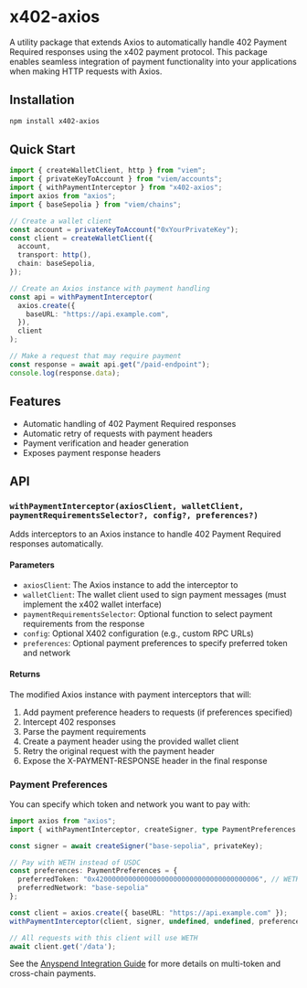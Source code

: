 # x402-axios

A utility package that extends Axios to automatically handle 402 Payment Required responses using the x402 payment protocol. This package enables seamless integration of payment functionality into your applications when making HTTP requests with Axios.

## Installation

```bash
npm install x402-axios
```

## Quick Start

```typescript
import { createWalletClient, http } from "viem";
import { privateKeyToAccount } from "viem/accounts";
import { withPaymentInterceptor } from "x402-axios";
import axios from "axios";
import { baseSepolia } from "viem/chains";

// Create a wallet client
const account = privateKeyToAccount("0xYourPrivateKey");
const client = createWalletClient({
  account,
  transport: http(),
  chain: baseSepolia,
});

// Create an Axios instance with payment handling
const api = withPaymentInterceptor(
  axios.create({
    baseURL: "https://api.example.com",
  }),
  client
);

// Make a request that may require payment
const response = await api.get("/paid-endpoint");
console.log(response.data);
```

## Features

- Automatic handling of 402 Payment Required responses
- Automatic retry of requests with payment headers
- Payment verification and header generation
- Exposes payment response headers

## API

### `withPaymentInterceptor(axiosClient, walletClient, paymentRequirementsSelector?, config?, preferences?)`

Adds interceptors to an Axios instance to handle 402 Payment Required responses automatically.

#### Parameters

- `axiosClient`: The Axios instance to add the interceptor to
- `walletClient`: The wallet client used to sign payment messages (must implement the x402 wallet interface)
- `paymentRequirementsSelector`: Optional function to select payment requirements from the response
- `config`: Optional X402 configuration (e.g., custom RPC URLs)
- `preferences`: Optional payment preferences to specify preferred token and network

#### Returns

The modified Axios instance with payment interceptors that will:
1. Add payment preference headers to requests (if preferences specified)
2. Intercept 402 responses
3. Parse the payment requirements
4. Create a payment header using the provided wallet client
5. Retry the original request with the payment header
6. Expose the X-PAYMENT-RESPONSE header in the final response

### Payment Preferences

You can specify which token and network you want to pay with:

```typescript
import axios from "axios";
import { withPaymentInterceptor, createSigner, type PaymentPreferences } from "x402-axios";

const signer = await createSigner("base-sepolia", privateKey);

// Pay with WETH instead of USDC
const preferences: PaymentPreferences = {
  preferredToken: "0x4200000000000000000000000000000000000006", // WETH on Base Sepolia
  preferredNetwork: "base-sepolia"
};

const client = axios.create({ baseURL: "https://api.example.com" });
withPaymentInterceptor(client, signer, undefined, undefined, preferences);

// All requests with this client will use WETH
await client.get('/data');
```

See the [Anyspend Integration Guide](../../../ANYSPEND-INTEGRATION.md) for more details on multi-token and cross-chain payments.
